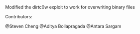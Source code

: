 Modified the dirtc0w exploit to work for overwriting binary files

Contributors: 

@Steven Cheng
@Aditya Bollapragada
@Antara Sargam
